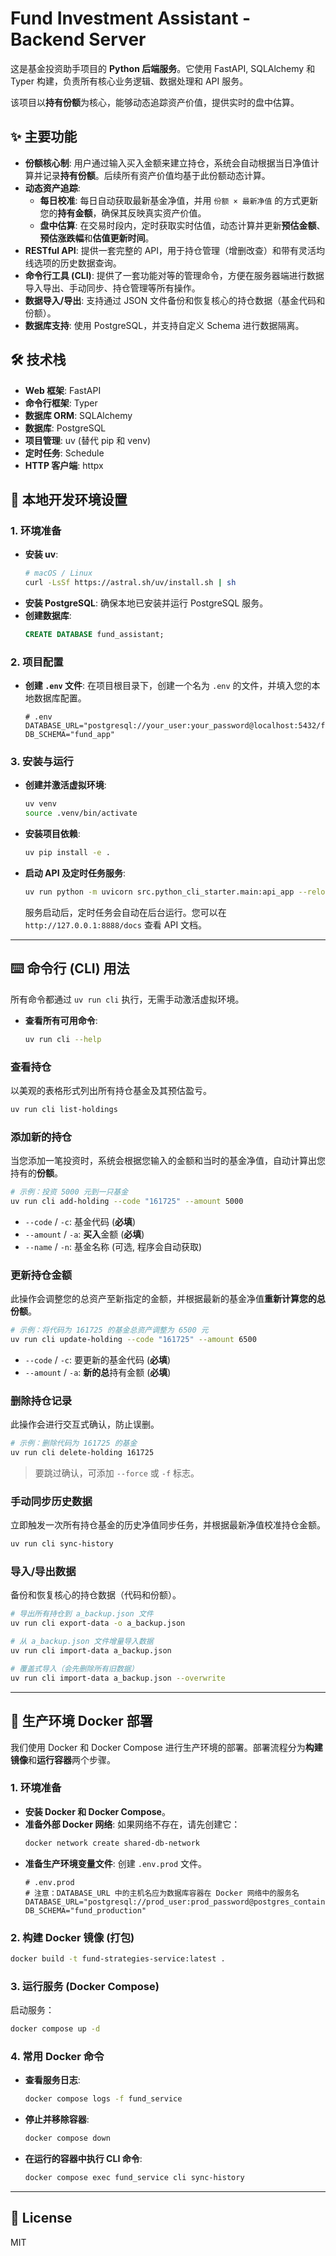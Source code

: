 # Fund Investment Assistant - Backend Server

这是基金投资助手项目的 **Python 后端服务**。它使用 FastAPI, SQLAlchemy 和 Typer 构建，负责所有核心业务逻辑、数据处理和 API 服务。

该项目以**持有份额**为核心，能够动态追踪资产价值，提供实时的盘中估算。

## ✨ 主要功能

-   **份额核心制**: 用户通过输入买入金额来建立持仓，系统会自动根据当日净值计算并记录**持有份额**。后续所有资产价值均基于此份额动态计算。
-   **动态资产追踪**:
    -   **每日校准**: 每日自动获取最新基金净值，并用 `份额 × 最新净值` 的方式更新您的**持有金额**，确保其反映真实资产价值。
    -   **盘中估算**: 在交易时段内，定时获取实时估值，动态计算并更新**预估金额**、**预估涨跌幅**和**估值更新时间**。
-   **RESTful API**: 提供一套完整的 API，用于持仓管理（增删改查）和带有灵活均线选项的历史数据查询。
-   **命令行工具 (CLI)**: 提供了一套功能对等的管理命令，方便在服务器端进行数据导入导出、手动同步、持仓管理等所有操作。
-   **数据导入/导出**: 支持通过 JSON 文件备份和恢复核心的持仓数据（基金代码和份额）。
-   **数据库支持**: 使用 PostgreSQL，并支持自定义 Schema 进行数据隔离。

## 🛠️ 技术栈

-   **Web 框架**: FastAPI
-   **命令行框架**: Typer
-   **数据库 ORM**: SQLAlchemy
-   **数据库**: PostgreSQL
-   **项目管理**: uv (替代 pip 和 venv)
-   **定时任务**: Schedule
-   **HTTP 客户端**: httpx

## 🚀 本地开发环境设置

### 1. 环境准备

-   **安装 uv**:
    ```bash
    # macOS / Linux
    curl -LsSf https://astral.sh/uv/install.sh | sh
    ```
-   **安装 PostgreSQL**: 确保本地已安装并运行 PostgreSQL 服务。
-   **创建数据库**:
    ```sql
    CREATE DATABASE fund_assistant;
    ```

### 2. 项目配置

-   **创建 `.env` 文件**: 在项目根目录下，创建一个名为 `.env` 的文件，并填入您的本地数据库配置。
    ```dotenv
    # .env
    DATABASE_URL="postgresql://your_user:your_password@localhost:5432/fund_assistant"
    DB_SCHEMA="fund_app"
    ```

### 3. 安装与运行

-   **创建并激活虚拟环境**:
    ```bash
    uv venv
    source .venv/bin/activate
    ```
-   **安装项目依赖**:
    ```bash
    uv pip install -e .
    ```
-   **启动 API 及定时任务服务**:
    ```bash
    uv run python -m uvicorn src.python_cli_starter.main:api_app --reload
    ```
    服务启动后，定时任务会自动在后台运行。您可以在 `http://127.0.0.1:8888/docs` 查看 API 文档。

---

## ⌨️ 命令行 (CLI) 用法

所有命令都通过 `uv run cli` 执行，无需手动激活虚拟环境。

-   **查看所有可用命令**:
    ```bash
    uv run cli --help
    ```

### 查看持仓

以美观的表格形式列出所有持仓基金及其预估盈亏。
```bash
uv run cli list-holdings
```

### 添加新的持仓
当您添加一笔投资时，系统会根据您输入的金额和当时的基金净值，自动计算出您持有的**份额**。
```bash
# 示例：投资 5000 元到一只基金
uv run cli add-holding --code "161725" --amount 5000
```
-   `--code` / `-c`: 基金代码 (**必填**)
-   `--amount` / `-a`: **买入**金额 (**必填**)
-   `--name` / `-n`: 基金名称 (可选, 程序会自动获取)

### 更新持仓金额
此操作会调整您的总资产至新指定的金额，并根据最新的基金净值**重新计算您的总份额**。
```bash
# 示例：将代码为 161725 的基金总资产调整为 6500 元
uv run cli update-holding --code "161725" --amount 6500
```
-   `--code` / `-c`: 要更新的基金代码 (**必填**)
-   `--amount` / `-a`: **新的总**持有金额 (**必填**)

### 删除持仓记录
此操作会进行交互式确认，防止误删。
```bash
# 示例：删除代码为 161725 的基金
uv run cli delete-holding 161725
```
> 要跳过确认，可添加 `--force` 或 `-f` 标志。

### 手动同步历史数据
立即触发一次所有持仓基金的历史净值同步任务，并根据最新净值校准持仓金额。
```bash
uv run cli sync-history
```

### 导入/导出数据
备份和恢复核心的持仓数据（代码和份额）。
```bash
# 导出所有持仓到 a_backup.json 文件
uv run cli export-data -o a_backup.json

# 从 a_backup.json 文件增量导入数据
uv run cli import-data a_backup.json

# 覆盖式导入（会先删除所有旧数据）
uv run cli import-data a_backup.json --overwrite
```

---

## 🐳 生产环境 Docker 部署

我们使用 Docker 和 Docker Compose 进行生产环境的部署。部署流程分为**构建镜像**和**运行容器**两个步骤。

### 1. 环境准备

-   **安装 Docker 和 Docker Compose**。
-   **准备外部 Docker 网络**: 如果网络不存在，请先创建它：
    ```bash
    docker network create shared-db-network
    ```
-   **准备生产环境变量文件**: 创建 `.env.prod` 文件。
    ```dotenv
    # .env.prod
    # 注意：DATABASE_URL 中的主机名应为数据库容器在 Docker 网络中的服务名
    DATABASE_URL="postgresql://prod_user:prod_password@postgres_container_name:5432/prod_db"
    DB_SCHEMA="fund_production"
    ```

### 2. 构建 Docker 镜像 (打包)

```bash
docker build -t fund-strategies-service:latest .
```

### 3. 运行服务 (Docker Compose)

启动服务：
```bash
docker compose up -d
```

### 4. 常用 Docker 命令

-   **查看服务日志**:
    ```bash
    docker compose logs -f fund_service
    ```
-   **停止并移除容器**:
    ```bash
    docker compose down
    ```
-   **在运行的容器中执行 CLI 命令**:
    ```bash
    docker compose exec fund_service cli sync-history
    ```

---

## 📄 License

MIT